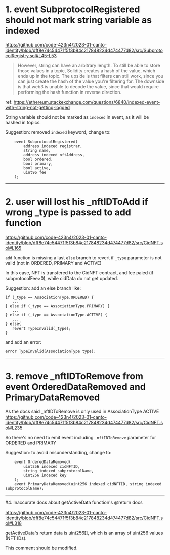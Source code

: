 # 1. event SubprotocolRegistered should not mark string variable as indexed

https://github.com/code-423n4/2023-01-canto-identity/blob/dff8e74c54471f5f3b84c217848234d474477d82/src/SubprotocolRegistry.sol#L45-L53

> However, string can have an arbitrary length. To still be able to store those values in a topic, Solidity creates a hash of the value, which ends up in the topic.
> The upside is that filters can still work, since you can just create the hash of the value you're filtering for. The downside is that web3 is unable to decode the value, since that would require performing the hash function in reverse direction.

ref: https://ethereum.stackexchange.com/questions/6840/indexed-event-with-string-not-getting-logged

String variable should not be marked as `indexed` in event, as it will be hashed in topics.

Suggestion: removed `indexed` keyword, change to:

```
    event SubprotocolRegistered(
        address indexed registrar,
        string name,
        address indexed nftAddress,
        bool ordered,
        bool primary,
        bool active,
        uint96 fee
    );
```

----

# 2. user will lost his _nftIDToAdd if wrong _type is passed to add function

https://github.com/code-423n4/2023-01-canto-identity/blob/dff8e74c54471f5f3b84c217848234d474477d82/src/CidNFT.sol#L165

`add` function is missing a last `else` branch to revert if `_type` parameter is not valid (not in ORDERED, PRIMARY and ACTIVE)

In this case, NFT is transfered to the CidNFT contract, and fee paied (if subprotocolFee>0), while cidData do not get updated.

Suggestion: add an else branch like:

```
if (_type == AssociationType.ORDERED) {
   ...
} else if (_type == AssociationType.PRIMARY) {
   ...
} else if (_type == AssociationType.ACTIVE) {
   ...
} else{
   revert TypeInvalid(_type);
}
```

and add an error:

```
error TypeInvalid(AssociationType type);
```

----

# 3. remove _nftIDToRemove from event OrderedDataRemoved and PrimaryDataRemoved

As the docs said _nftIDToRemove is only used in AssociationType ACTIVE
https://github.com/code-423n4/2023-01-canto-identity/blob/dff8e74c54471f5f3b84c217848234d474477d82/src/CidNFT.sol#L235


So there's no need to emit event including `_nftIDToRemove` parameter for ORDERED and PRIMARY

Suggestion: to avoid misunderstanding, change to:

```
    event OrderedDataRemoved(
        uint256 indexed cidNFTID,
        string indexed subprotocolName,
        uint256 indexed key
    );
    event PrimaryDataRemoved(uint256 indexed cidNFTID, string indexed subprotocolName);
```

----

#4. Inaccurate docs about getActiveData function's @return docs

https://github.com/code-423n4/2023-01-canto-identity/blob/dff8e74c54471f5f3b84c217848234d474477d82/src/CidNFT.sol#L318

getActiveData's return data is uint256[], which is an array of uint256 values (NFT IDs).

This comment should be modified.


